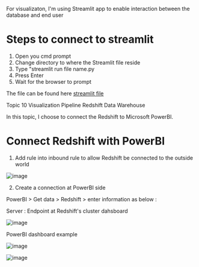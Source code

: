 For visualizaton, I'm using Streamlit app to enable interaction between the database and end user

# Steps to connect to streamlit
1. Open you cmd prompt 
2. Change directory to where the Streamlit file reside
3. Type "streamlit run file name.py
4. Press Enter
5. Wait for the browser to prompt

The file can be found here [streamlit file](https://github.com/Syahirahaar/MyDataEngineeringProject/blob/main/Stream%20Processing/visualization/test_tostreamlit3.py)

Topic 10 Visualization Pipeline Redshift Data Warehouse

In this topic, I choose to connect the Redshift to Microsoft PowerBI. 

# Connect Redshift with PowerBI

1. Add rule into inbound rule to allow Redshift be connected to the outside world 

![image](https://user-images.githubusercontent.com/48470854/130232936-81d0eaac-e848-41f0-9e7e-34ef4a1d926f.png)

2. Create a connection at PowerBI side

PowerBI > Get data > Redshift > enter information as below :

Server : Endpoint at Redshift's cluster dahsboard

![image](https://user-images.githubusercontent.com/48470854/130233766-c04713a2-7d04-4e57-b536-5b09339106f5.png)

PowerBI dashboard example

![image](https://user-images.githubusercontent.com/48470854/130241502-81ee2ce5-da2f-44e8-a598-5038e1e1a98a.png)



![image](https://user-images.githubusercontent.com/48470854/130233423-ceff6f4c-bf14-4c3a-adae-f6900e74de81.png)




